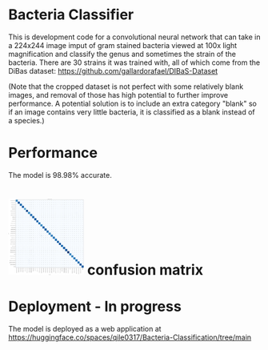 # Bacteria Classifier
This is development code for a convolutional neural network that can take in a 224x244 image imput of gram stained bacteria viewed at 100x light magnification and classify the genus and sometimes the strain of the bacteria. There are 30 strains it was trained with, all of which come from the DiBas dataset: https://github.com/gallardorafael/DIBaS-Dataset

(Note that the cropped dataset is not perfect with some relatively blank images, and removal of those has high potential to further improve performance. A potential solution is to include an extra category "blank" so if an image contains very little bacteria, it is classified as a blank instead of a species.)

# Performance
The model is 98.98% accurate.

# <img src="https://github.com/Qile0317/Bacteria-Classifier-CNN/blob/main/ConfusionMatrix.png" width="30%"/> confusion matrix

# Deployment - In progress
The model is deployed as a web application at https://huggingface.co/spaces/qile0317/Bacteria-Classification/tree/main
